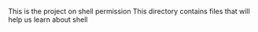 This is the project on shell permission
This directory contains files that will help us learn about shell
